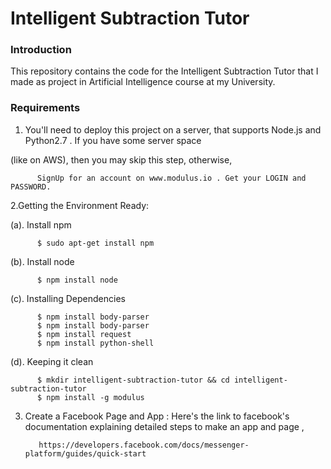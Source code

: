 # Intelligent Subtraction Tutor

### Introduction
This repository contains the code for the Intelligent Subtraction Tutor that I made as project in Artificial Intelligence course at my University. 

### Requirements

1. You'll need to deploy this project on a server, that supports Node.js and Python2.7 . If you have some server space

  (like on AWS), then you may skip this step, otherwise,

          SignUp for an account on www.modulus.io . Get your LOGIN and PASSWORD. 
          
          
2.Getting the Environment Ready:

(a). Install npm

          $ sudo apt-get install npm 

(b). Install node

          $ npm install node

(c). Installing Dependencies

          $ npm install body-parser
          $ npm install body-parser
          $ npm install request 
          $ npm install python-shell

(d). Keeping it clean

          $ mkdir intelligent-subtraction-tutor && cd intelligent-subtraction-tutor
          $ npm install -g modulus

3. Create a Facebook Page and App :
Here's the link to facebook's documentation explaining detailed steps to make an app and page ,

          https://developers.facebook.com/docs/messenger-platform/guides/quick-start
